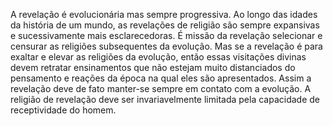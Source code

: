﻿A revelação é evolucionária mas sempre progressiva. Ao longo das idades da história de um mundo, as revelações de religião são sempre expansivas e sucessivamente mais esclarecedoras. É missão da revelação selecionar e censurar as religiões subsequentes da evolução. Mas se a revelação é para exaltar e elevar as religiões da evolução, então essas visitações divinas devem retratar ensinamentos que não estejam muito distanciados do pensamento e reações da época na qual eles são apresentados. Assim a revelação deve de fato manter-se sempre em contato com a evolução. A religião de revelação deve ser invariavelmente limitada pela capacidade de receptividade do homem.